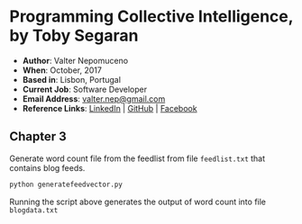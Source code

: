 # Programming Collective Intelligence, by Toby Segaran

- **Author**: Valter Nepomuceno
- **When**: October, 2017
- **Based in**: Lisbon, Portugal
- **Current Job**: Software Developer
- **Email Address**: valter.nep@gmail.com
- **Reference Links**: [LinkedIn](https://pt.linkedin.com/in/valternepomuceno) | [GitHub](https://github.com/Vnepomuceno) | [Facebook](https://www.facebook.com/valter.nepomuceno)

## Chapter 3

Generate word count file from the feedlist from file ```feedlist.txt``` that contains blog feeds.

```python
python generatefeedvector.py
```

Running the script above generates the output of word count into file ```blogdata.txt```
